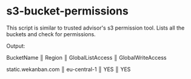 # s3-bucket-permissions
This script is similar to trusted advisor's s3 permission tool. Lists all the buckets and check for permissions.

Output:

BucketName          ║ Region       ║ GlobalListAccess ║ GlobalWriteAccess

static.wekanban.com ║ eu-central-1 ║ YES              ║ YES 

